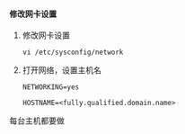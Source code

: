 #### 修改网卡设置

1. 修改网卡设置

   ```
   vi /etc/sysconfig/network
   ```

2. 打开网络，设置主机名

   ```
   NETWORKING=yes
   ```

   ```
   HOSTNAME=<fully.qualified.domain.name>
   ```

每台主机都要做

